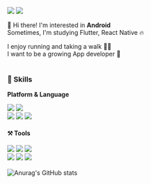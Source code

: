 <img src="https://img.shields.io/badge/kkmtk00314@naver.com-EA4335?style=flat&logo=Gmail&logoColor=white"/> <a href="https://velog.io/@kkmtk00314/posts" target="_blank"><img src="https://img.shields.io/badge/Velog-20C997?style=flat&logo=Velog&logoColor=white"/></a>

👋 Hi there! I'm interested in **Android**  
Sometimes, I'm studying Flutter, React Native 🔥  

I enjoy running and taking a walk 🏃🏻  
I want to be a growing App developer 🚀  
<br />
### 💪 Skills 
**Platform & Language**  

<img src="https://img.shields.io/badge/Android-34A853?style=flat&logo=Android&logoColor=white"/> <img src="https://img.shields.io/badge/React Native-61DAFB?style=flat&logo=React&logoColor=white"/>  
<img src="https://img.shields.io/badge/Kotlin-7F52FF?style=flat&logo=Kotlin&logoColor=white"/> <img src="https://img.shields.io/badge/JavaScript-F7DF1E?style=flat&logo=JavaScript&logoColor=white"/> <img src="https://img.shields.io/badge/TypeScript-3178C6?style=flat&logo=TypeScript&logoColor=white"/>  
#### ⚒️ Tools  
<img src="https://img.shields.io/badge/Android Studio-3DDC84?style=flat&logo=AndroidStudio&logoColor=white"/> <img src="https://img.shields.io/badge/IntelliJ-black?style=flat&logo=intellijidea&logoColor=white"/> <img src="https://img.shields.io/badge/WebStorm-146EF5?style=flat&logo=webstorm&logoColor=white"/>  
<img src="https://img.shields.io/badge/Xcode-147EFB?style=flat&logo=Xcode&logoColor=white"/> <img src="https://img.shields.io/badge/Notion-white?style=flat&logo=Notion&logoColor=black"/> <img src="https://img.shields.io/badge/Figma-9147FF?style=flat&logo=Figma&logoColor=white"/> 
<br /> 
<br /> 
![Anurag's GitHub stats](https://github-readme-stats.vercel.app/api?username=JunYeong0314&show_icons=true&theme=radical)
